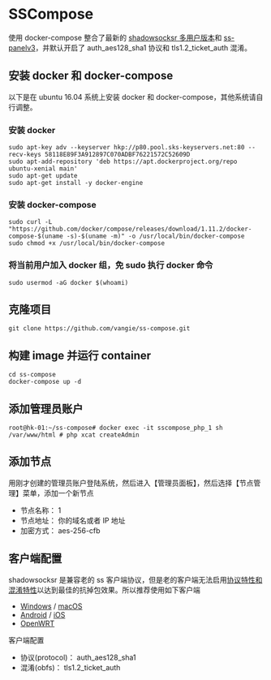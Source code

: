 #  SSCompose

使用 docker-compose 整合了最新的 [shadowsocksr 多用户版本](https://github.com/shadowsocksr/shadowsocksr)和 [ss-panelv3](https://github.com/orvice/ss-panel)，并默认开启了 auth_aes128_sha1 协议和 tls1.2_ticket_auth 混淆。

## 安装 docker 和 docker-compose

以下是在 ubuntu 16.04 系统上安装 docker 和 docker-compose，其他系统请自行调整。

### 安装 docker
```
sudo apt-key adv --keyserver hkp://p80.pool.sks-keyservers.net:80 --recv-keys 58118E89F3A912897C070ADBF76221572C52609D
sudo apt-add-repository 'deb https://apt.dockerproject.org/repo ubuntu-xenial main'
sudo apt-get update
sudo apt-get install -y docker-engine
```

### 安装 docker-compose
```
sudo curl -L "https://github.com/docker/compose/releases/download/1.11.2/docker-compose-$(uname -s)-$(uname -m)" -o /usr/local/bin/docker-compose
sudo chmod +x /usr/local/bin/docker-compose
```

### 将当前用户加入 docker 组，免 sudo 执行 docker 命令
```
sudo usermod -aG docker $(whoami)
```

## 克隆项目

```
git clone https://github.com/vangie/ss-compose.git
```

## 构建 image 并运行 container

```
cd ss-compose
docker-compose up -d
```
## 添加管理员账户

```
root@hk-01:~/ss-compose# docker exec -it sscompose_php_1 sh
/var/www/html # php xcat createAdmin
```

## 添加节点
用刚才创建的管理员账户登陆系统，然后进入【管理员面板】，然后选择【节点管理】菜单，添加一个新节点

* 节点名称： 1
* 节点地址： 你的域名或者 IP 地址
* 加密方式： aes-256-cfb

## 客户端配置

shadowsocksr 是兼容老的 ss 客户端协议，但是老的客户端无法启用[协议特性和混淆特性](https://github.com/breakwa11/shadowsocks-rss/blob/master/ssr.md)以达到最佳的抗掉包效果。所以推荐使用如下客户端

* [Windows] / [macOS]
* [Android] / [iOS]
* [OpenWRT]

客户端配置

* 协议(protocol)： auth_aes128_sha1
* 混淆(obfs)：     tls1.2_ticket_auth


[OpenWRT]:           https://github.com/shadowsocks/openwrt-shadowsocks
[macOS]:             https://github.com/shadowsocksr/ShadowsocksX-NG
[Windows]:           https://github.com/shadowsocksr/shadowsocksr-csharp
[iOS]:               https://github.com/shadowsocks/shadowsocks-iOS/wiki/Help
[Android]:           https://github.com/shadowsocksr/shadowsocksr-android
